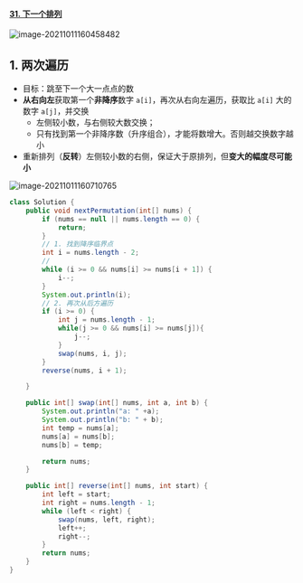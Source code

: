#### [31. 下一个排列](https://leetcode-cn.com/problems/next-permutation/)

![image-20211011160458482](https://raw.githubusercontent.com/TWDH/Leetcode-From-Zero/pictures/img/image-20211011160458482.png)

## 1. 两次遍历

- 目标：跳至下一个大一点点的数
- **从右向左**获取第一个**非降序**数字 `a[i]`，再次从右向左遍历，获取比 `a[i]` 大的数字 `a[j]`，并交换
  - 左侧较小数，与右侧较大数交换；
  - 只有找到第一个非降序数（升序组合），才能将数增大。否则越交换数字越小
- 重新排列（**反转**）左侧较小数的右侧，保证大于原排列，但**变大的幅度尽可能小**

![image-20211011160710765](https://raw.githubusercontent.com/TWDH/Leetcode-From-Zero/pictures/img/image-20211011160710765.png)

```java
class Solution {
    public void nextPermutation(int[] nums) {
        if (nums == null || nums.length == 0) {
            return;
        }
        // 1. 找到降序临界点
        int i = nums.length - 2;
        //
        while (i >= 0 && nums[i] >= nums[i + 1]) {
            i--;
        }
        System.out.println(i);
        // 2. 再次从后方遍历
        if (i >= 0) {
            int j = nums.length - 1;
            while(j >= 0 && nums[i] >= nums[j]){
                j--;
            }
            swap(nums, i, j);
        }
        reverse(nums, i + 1);

    }

    public int[] swap(int[] nums, int a, int b) {
        System.out.println("a: " +a);
        System.out.println("b: " + b);
        int temp = nums[a];
        nums[a] = nums[b];
        nums[b] = temp;

        return nums;
    }

    public int[] reverse(int[] nums, int start) {
        int left = start;
        int right = nums.length - 1;
        while (left < right) {
            swap(nums, left, right);
            left++;
            right--;
        }
        return nums;
    }
}
```

